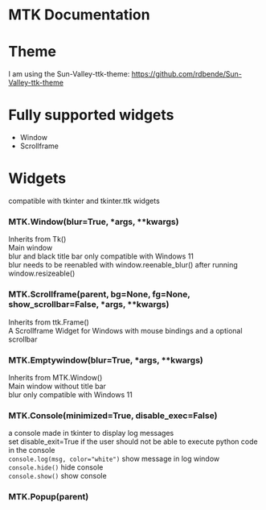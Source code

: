 # MTK Documentation

 
# Theme

I am using the Sun-Valley-ttk-theme: https://github.com/rdbende/Sun-Valley-ttk-theme

# Fully supported widgets
- Window
- Scrollframe

# Widgets

compatible with tkinter and tkinter.ttk widgets

### MTK.Window(blur=True, \*args, \*\*kwargs)
Inherits from Tk()\
Main window\
blur and black title bar only compatible with Windows 11\
blur needs to be reenabled with window.reenable_blur() after running window.resizeable()

### MTK.Scrollframe(parent, bg=None, fg=None, show_scrollbar=False, *args, **kwargs)
Inherits from ttk.Frame()\
A Scrollframe Widget for Windows with mouse bindings and a optional scrollbar

### MTK.Emptywindow(blur=True, \*args, \*\*kwargs)
Inherits from MTK.Window()\
Main window without title bar\
blur only compatible with Windows 11

### MTK.Console(minimized=True, disable_exec=False)
a console made in tkinter to display log messages\
set disable_exit=True if the user should not be able to execute python code in the console\
`console.log(msg, color="white")` show message in log window\
``console.hide()`` hide console\
``console.show()`` show console

### MTK.Popup(parent)
